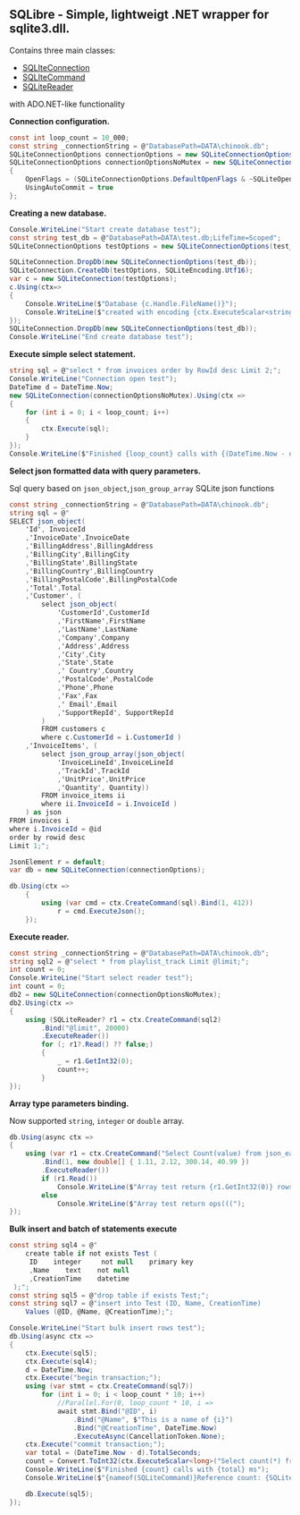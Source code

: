 ## SQLibre - Simple, lightweigt .NET wrapper for sqlite3.dll. 
Contains three main classes:
- [SQLIteConnection](https://github.com/S031/SQLibre/blob/master/SQLibre/Common/SQLiteConnection.cs)
- [SQLIteCommand](https://github.com/S031/SQLibre/blob/master/SQLibre/Common/SQLiteCommand.cs)
- [SQLiteReader](https://github.com/S031/SQLibre/blob/master/SQLibre/Common/SQLiteReader.cs)

with ADO.NET-like functionality

**Connection configuration.**
```csharp
const int loop_count = 10_000;
const string _connectionString = @"DatabasePath=DATA\chinook.db";
SQLiteConnectionOptions connectionOptions = new SQLiteConnectionOptions(_connectionString);
SQLiteConnectionOptions connectionOptionsNoMutex = new SQLiteConnectionOptions(_connectionString)
{
	OpenFlags = (SQLiteConnectionOptions.DefaultOpenFlags & ~SQLiteOpenFlags.SQLITE_OPEN_FULLMUTEX) | SQLiteOpenFlags.SQLITE_OPEN_NOMUTEX, 
	UsingAutoCommit = true
};
```
**Creating a new database.**
```csharp
Console.WriteLine("Start create database test");
const string test_db = @"DatabasePath=DATA\test.db;LifeTime=Scoped";
SQLiteConnectionOptions testOptions = new SQLiteConnectionOptions(test_db);

SQLiteConnection.DropDb(new SQLiteConnectionOptions(test_db));
SQLiteConnection.CreateDb(testOptions, SQLiteEncoding.Utf16);
var c = new SQLiteConnection(testOptions);
c.Using(ctx=>
{
	Console.WriteLine($"Database {c.Handle.FileName()}");
	Console.WriteLine($"created with encoding {ctx.ExecuteScalar<string>("PRAGMA encoding;")} and journal = {ctx.ExecuteScalar<string>("PRAGMA journal_mode;")}");
});
SQLiteConnection.DropDb(new SQLiteConnectionOptions(test_db));
Console.WriteLine("End create database test");
```

**Execute simple select statement.**
```csharp
string sql = @"select * from invoices order by RowId desc Limit 2;";
Console.WriteLine("Connection open test");
DateTime d = DateTime.Now;
new SQLiteConnection(connectionOptionsNoMutex).Using(ctx =>
{
	for (int i = 0; i < loop_count; i++)
	{
		ctx.Execute(sql);
	}
});
Console.WriteLine($"Finished {loop_count} calls with {(DateTime.Now - d).TotalSeconds} ms");
```

**Select json formatted data with query parameters.**

Sql query based on `json_object`,`json_group_array` SQLite json functions
```csharp
const string _connectionString = @"DatabasePath=DATA\chinook.db";
string sql = @"
SELECT json_object(
	'Id', InvoiceId
	,'InvoiceDate',InvoiceDate
	,'BillingAddress',BillingAddress
	,'BillingCity',BillingCity
	,'BillingState',BillingState
	,'BillingCountry',BillingCountry
	,'BillingPostalCode',BillingPostalCode
	,'Total',Total
	,'Customer', (
		select json_object(
			'CustomerId',CustomerId
			,'FirstName',FirstName
			,'LastName',LastName
			,'Company',Company
			,'Address',Address
			,'City',City
			,'State',State
			,' Country',Country
			,'PostalCode',PostalCode
			,'Phone',Phone
			,'Fax',Fax
			,' Email',Email
			,'SupportRepId', SupportRepId
		)
		FROM customers c
		where c.CustomerId = i.CustomerId )
	,'InvoiceItems', (
		select json_group_array(json_object(
			'InvoiceLineId',InvoiceLineId
			,'TrackId',TrackId
			,'UnitPrice',UnitPrice
			,'Quantity', Quantity))
		FROM invoice_items ii
		where ii.InvoiceId = i.InvoiceId )
	) as json
FROM invoices i
where i.InvoiceId = @id
order by rowid desc
Limit 1;";

JsonElement r = default;
var db = new SQLiteConnection(connectionOptions);

db.Using(ctx =>
	{
		using (var cmd = ctx.CreateCommand(sql).Bind(1, 412))
			r = cmd.ExecuteJson();
	});
```
**Execute reader.**
```csharp
const string _connectionString = @"DatabasePath=DATA\chinook.db";
string sql2 = @"select * from playlist_track Limit @limit;";
int count = 0;
Console.WriteLine("Start select reader test");
int count = 0;
db2 = new SQLiteConnection(connectionOptionsNoMutex);
db2.Using(ctx =>
{
	using (SQLiteReader? r1 = ctx.CreateCommand(sql2)
		.Bind("@limit", 20000)
		.ExecuteReader())
		for (; r1?.Read() ?? false;)
		{
			_ = r1.GetInt32(0);
			count++;
		}
});
```

**Array type parameters binding.**

Now supported `string`, `integer` or `double` array. 
```csharp
db.Using(async ctx =>
{
	using (var r1 = ctx.CreateCommand("Select Count(value) from json_each(?) where value = 300.14")
		.Bind(1, new double[] { 1.11, 2.12, 300.14, 40.99 })
		.ExecuteReader())
		if (r1.Read())
			Console.WriteLine($"Array test return {r1.GetInt32(0)} rows count");
		else
			Console.WriteLine($"Array test return ops(((");
});
```

**Bulk insert and batch of statements execute**

```csharp
const string sql4 = @"
	create table if not exists Test (
     ID    integer     not null    primary key
     ,Name    text    not null
     ,CreationTime    datetime
 );";
const string sql5 = @"drop table if exists Test;";
const string sql7 = @"insert into Test (ID, Name, CreationTime)
	Values (@ID, @Name, @CreationTime);";

Console.WriteLine("Start bulk insert rows test");
db.Using(async ctx =>
{
	ctx.Execute(sql5);
	ctx.Execute(sql4);
	d = DateTime.Now;
	ctx.Execute("begin transaction;");
	using (var stmt = ctx.CreateCommand(sql7))
		for (int i = 0; i < loop_count * 10; i++)
			//Parallel.For(0, loop_count * 10, i =>
			await stmt.Bind("@ID", i)
				.Bind("@Name", $"This is a name of {i}")
				.Bind("@CreationTime", DateTime.Now)
				.ExecuteAsync(CancellationToken.None);
	ctx.Execute("commit transaction;");
	var total = (DateTime.Now - d).TotalSeconds;
	count = Convert.ToInt32(ctx.ExecuteScalar<long>("Select count(*) from Test"));
	Console.WriteLine($"Finished {count} calls with {total} ms");
	Console.WriteLine($"{nameof(SQLiteCommand)}Reference count: {SQLiteCommand.RefCount}");

	db.Execute(sql5);
});
```
